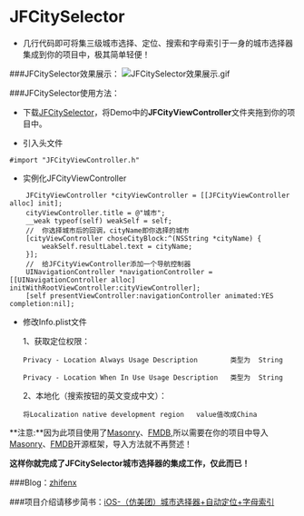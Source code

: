 # JFCitySelector

*	几行代码即可将集三级城市选择、定位、搜索和字母索引于一身的城市选择器集成到你的项目中，极其简单轻便！

###JFCitySelector效果展示：
![JFCitySelector效果展示.gif](http://upload-images.jianshu.io/upload_images/1707533-1da6dc92b57bdcf0.gif?imageMogr2/auto-orient/strip)

###JFCitySelector使用方法：

*  下载[JFCitySelector](https://github.com/zhifenx/JFCitySelector)，将Demo中的**JFCityViewController**文件夹拖到你的项目中。

*  引入头文件

```
#import "JFCityViewController.h"
```

*  实例化JFCityViewController

```
    JFCityViewController *cityViewController = [[JFCityViewController alloc] init];
    cityViewController.title = @"城市";
    __weak typeof(self) weakSelf = self;
    //  你选择城市后的回调，cityName即你选择的城市
    [cityViewController choseCityBlock:^(NSString *cityName) {
        weakSelf.resultLabel.text = cityName;
    }];
    //  给JFCityViewController添加一个导航控制器
    UINavigationController *navigationController = [[UINavigationController alloc] initWithRootViewController:cityViewController];
    [self presentViewController:navigationController animated:YES completion:nil];
```

*  修改Info.plist文件

	1、获取定位权限：
	
	```
	Privacy - Location Always Usage Description        类型为	String

	Privacy - Location When In Use Usage Description   类型为	String
	```

	2、本地化（搜索按钮的英文变成中文）：
	
	```
	将Localization native development region   value值改成China
	```


**注意:**因为此项目使用了[Masonry](https://github.com/SnapKit/Masonry)、[FMDB](https://github.com/ccgus/fmdb),所以需要在你的项目中导入[Masonry](https://github.com/SnapKit/Masonry)、[FMDB](https://github.com/ccgus/fmdb)开源框架，导入方法就不再赘述！

**这样你就完成了JFCitySelector城市选择器的集成工作，仅此而已！**

###Blog：[zhifenx](http://www.jianshu.com/users/aef0f8eebe6d/latest_articles)

###项目介绍请移步简书：[iOS-（仿美团）城市选择器+自动定位+字母索引](http://www.jianshu.com/p/40bc4b6ddceb)